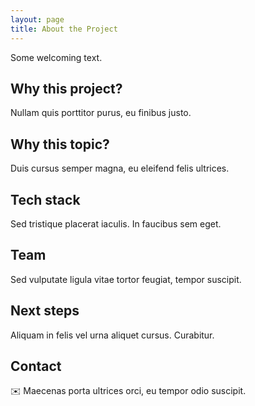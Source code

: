 ```yaml
---
layout: page
title: About the Project
---
```


Some welcoming text.

## Why this project?
Nullam quis porttitor purus, eu finibus justo.

## Why this topic?
Duis cursus semper magna, eu eleifend felis ultrices.

## Tech stack
Sed tristique placerat iaculis. In faucibus sem eget.

## Team
Sed vulputate ligula vitae tortor feugiat, tempor suscipit.

## Next steps
Aliquam in felis vel urna aliquet cursus. Curabitur.

## Contact
✉️ Maecenas porta ultrices orci, eu tempor odio suscipit.
